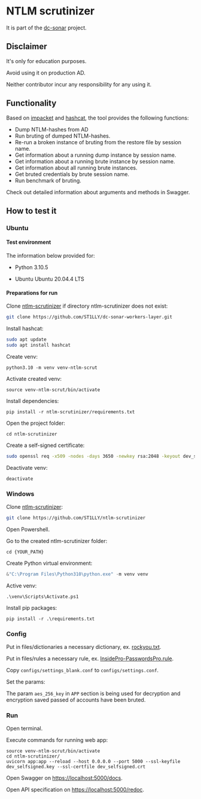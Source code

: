 # NTLM scrutinizer

It is part of the [dc-sonar](https://github.com/ST1LLY/dc-sonar) project.

## Disclaimer

It's only for education purposes.

Avoid using it on production AD.

Neither contributor incur any responsibility for any using it.

## Functionality

Based on [impacket](https://github.com/SecureAuthCorp/impacket) and [hashcat](https://github.com/hashcat/hashcat), the tool provides the following functions:

- Dump NTLM-hashes from AD
- Run bruting of dumped NTLM-hashes.
- Re-run a broken instance of bruting from the restore file by session name.
- Get information about a running dump instance by session name.
- Get information about a running brute instance by session name.
- Get information about all running brute instances.
- Get bruted credentials by brute session name.
- Run benchmark of bruting.

Check out detailed information about arguments and methods in Swagger.

## How to test it

### Ubuntu

#### Test environment

The information below provided for:

- Python 3.10.5

- Ubuntu Ubuntu 20.04.4 LTS

  

#### Preparations for run

Clone [ntlm-scrutinizer](https://github.com/ST1LLY/ntlm-scrutinizer) if directory ntlm-scrutinizer does not exist:

```bash
git clone https://github.com/ST1LLY/dc-sonar-workers-layer.git
```

Install hashcat:

```bash
sudo apt update
sudo apt install hashcat
```

Create venv:

```shell
python3.10 -m venv venv-ntlm-scrut
```

Activate created venv:

```shell
source venv-ntlm-scrut/bin/activate
```

Install dependencies:

```shell
pip install -r ntlm-scrutinizer/requirements.txt
```

Open the project folder:

```
cd ntlm-scrutinizer
```

Create a self-signed certificate:

```bash
sudo openssl req -x509 -nodes -days 3650 -newkey rsa:2048 -keyout dev_selfsigned.key -out dev_selfsigned.crt
```

Deactivate venv:

```
deactivate
```

### Windows

Clone [ntlm-scrutinizer](https://github.com/ST1LLY/ntlm-scrutinizer):

```bash
git clone https://github.com/ST1LLY/ntlm-scrutinizer
```

Open Powershell.

Go to the created ntlm-scrutinizer folder:

```
cd {YOUR_PATH}
```

Create Python virtual environment:

```powershell
&"C:\Program Files\Python310\python.exe" -m venv venv
```

Active venv:

```
.\venv\Scripts\Activate.ps1
```

Install pip packages:

```
pip install -r .\requirements.txt
```

### Config

Put in files/dictionaries a necessary dictionary, ex. [rockyou.txt](https://github.com/brannondorsey/naive-hashcat/releases/download/data/rockyou.txt).

Put in files/rules a necessary rule, ex. [InsidePro-PasswordsPro.rule](https://github.com/hashcat/hashcat/blob/master/rules/InsidePro-PasswordsPro.rule).

Copy `configs/settings_blank.conf` to `configs/settings.conf`.

Set the params:

The param `aes_256_key` in `APP` section is being used for decryption and encryption saved passed of accounts have been bruted.

### Run

Open terminal.

Execute commands for running web app:

```shell
source venv-ntlm-scrut/bin/activate
cd ntlm-scrutinizer/
uvicorn app:app --reload --host 0.0.0.0 --port 5000 --ssl-keyfile dev_selfsigned.key --ssl-certfile dev_selfsigned.crt
```

Open Swagger on [https://localhost:5000/docs](https://localhost:5000/docs).

Open API specification on [https://localhost:5000/redoc](https://localhost:5000/redoc).



